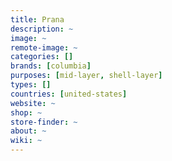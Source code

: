 ```yaml
---
title: Prana
description: ~
image: ~
remote-image: ~
categories: []
brands: [columbia]
purposes: [mid-layer, shell-layer]
types: []
countries: [united-states]
website: ~
shop: ~
store-finder: ~
about: ~
wiki: ~
---
```

